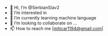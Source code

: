 - 👋 Hi, I’m @SerbianSlav2
- 👀 I’m interested in 
- 🌱 I’m currently learning machine language
- 💞️ I’m looking to collaborate on ...
- 📫 How to reach me |miticar1194@gmail.com|

